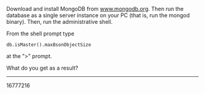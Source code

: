 Download and install MongoDB from www.mongodb.org. Then run the database as a single server instance on your PC (that is, run the mongod binary). Then, run the administrative shell.

From the shell prompt type

	db.isMaster().maxBsonObjectSize

at the ">" prompt. 

What do you get as a result?

----

16777216
